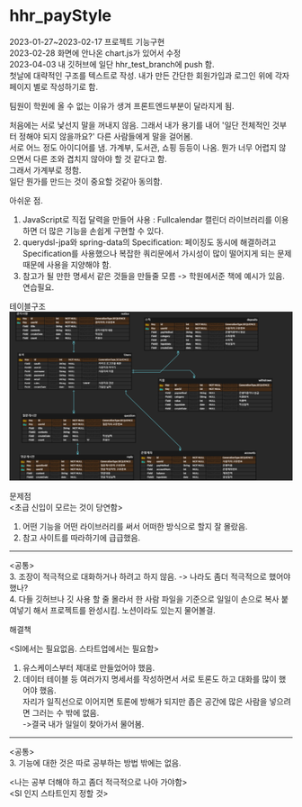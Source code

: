 # hhr_payStyle

2023-01-27~2023-02-17 프로젝트 기능구현  
2023-02-28 화면에 안나온 chart.js가 있어서 수정  
2023-04-03 내 깃허브에 일단 hhr_test_branch에 push 함.  
첫날에 대략적인 구조를 텍스트로 작성. 내가 만든 간단한 회원가입과 로그인 위에 각자 페이지 별로 작성하기로 함.  

    
팀원이 학원에 올 수 없는 이유가 생겨 프론트엔드부분이 달라지게 됨.

처음에는 서로 낯선지 말을 꺼내지 않음. 그래서 내가 용기를 내어 '일단 전체적인 것부터 정해야 되지 않을까요?' 다른 사람들에게 말을 걸어봄.  
서로 어느 정도 아이디어를 냄. 가계부, 도서관, 쇼핑 등등이 나옴. 뭔가 너무 어렵지 않으면서 다른 조와 겹치지 않아야 할 것 같다고 함.  
그래서 가계부로 정함.  
일단 뭔가를 만드는 것이 중요할 것같아 동의함.  

아쉬운 점.  

1. JavaScript로 직접 달력을 만들어 사용 : Fullcalendar 캘린더 라이브러리를 이용하면 더 많은 기능을 손쉽게 구현할 수 있다.
2. querydsl-jpa와 spring-data의 Specification: 
페이징도 동시에 해결하려고 Specification를 사용했으나 복잡한 쿼리문에서 가시성이 많이 떨어지게 되는 문제 때문에 사용을 지양해야 함.
3. 참고가 될 만한 명세서 같은 것들을 만들줄 모름 -> 학원에서준 책에 예시가 있음. 연습필요.

  
 테이블구조  
<img src="./payStyle 테이블구조.png" width="600px" height="300px" title="Github_Logo"></img>

문제점  
<초급 신입이 모르는 것이 당연함>  
1. 어떤 기능을 어떤 라이브러리를 써서 어떠한 방식으로 할지 잘 몰랐음.  
2. 참고 사이트를 따라하기에 급급했음.  
----------------  
<공통>  
3. 조장이 적극적으로 대화하거나 하려고 하지 않음. -> 나라도 좀더 적극적으로 했어야 했나?  
4. 다들 깃허브나 깃 사용 할 줄 몰라서 한 사람 파일을 기준으로 일일이 손으로 복사 붙여넣기 해서 프로젝트를 완성시킴. 노션이라도 있는지 물어볼걸.  

해결책  

<SI에서는 필요없음. 스타트업에서는 필요함>  
1. 유스케이스부터 제대로 만들었어야 했음.  
2. 데이터 테이블 등 여러가지 명세서를 작성하면서 서로 토론도 하고 대화를 많이 했어야 했음.  
        자리가 일직선으로 이어지면 토론에 방해가 되지만 좁은 공간에 많은 사람을 넣으려면 그러는 수 밖에 없음.       
        ->결국 내가 일일이 찾아가서 물어봄.  
-----  
<공통>  
3. 기능에 대한 것은 따로 공부하는 방법 밖에는 없음.  

<나는 공부 더해야 하고 좀더 적극적으로 나아 가야함>  
<SI 인지 스타트인지 정할 것>
